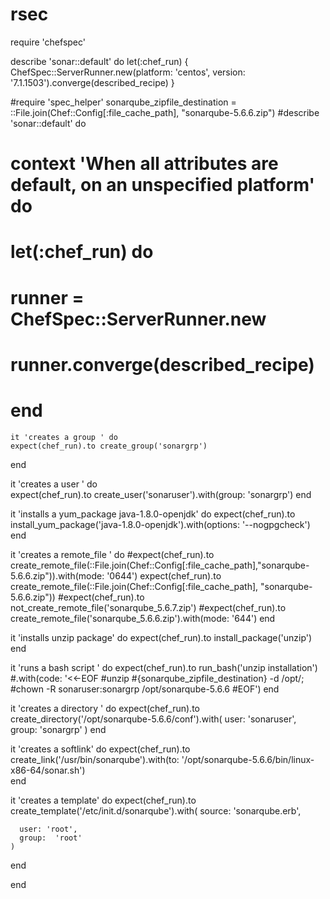 # rsec
require 'chefspec'

describe 'sonar::default' do
  let(:chef_run) { ChefSpec::ServerRunner.new(platform: 'centos', version: '7.1.1503').converge(described_recipe) }

#require 'spec_helper'
sonarqube_zipfile_destination = ::File.join(Chef::Config[:file_cache_path], "sonarqube-5.6.6.zip")
#describe 'sonar::default' do
#  context 'When all attributes are default, on an unspecified platform' do
#    let(:chef_run) do
#      runner = ChefSpec::ServerRunner.new
#     runner.converge(described_recipe)
#    end

    it 'creates a group ' do
    expect(chef_run).to create_group('sonargrp')
   end
   
   
  it 'creates a user ' do	
    expect(chef_run).to create_user('sonaruser').with(group: 'sonargrp')
	end
    
  it 'installs a yum_package java-1.8.0-openjdk' do
    expect(chef_run).to install_yum_package('java-1.8.0-openjdk').with(options: '--nogpgcheck')
    end
	
  it 'creates a remote_file ' do
   #expect(chef_run).to create_remote_file(::File.join(Chef::Config[:file_cache_path],"sonarqube-5.6.6.zip")).with(mode: '0644')
   expect(chef_run).to create_remote_file(::File.join(Chef::Config[:file_cache_path], "sonarqube-5.6.6.zip"))
   #expect(chef_run).to not_create_remote_file('sonarqube_5.6.7.zip')
   #expect(chef_run).to create_remote_file('sonarqube_5.6.6.zip').with(mode: '644')
	end
	
  it 'installs unzip package' do
    expect(chef_run).to install_package('unzip')
    end
	
  it 'runs a bash script ' do
    expect(chef_run).to run_bash('unzip installation')
	#.with(code: '<<-EOF
    #unzip  #{sonarqube_zipfile_destination} -d /opt/;
    #chown -R sonaruser:sonargrp /opt/sonarqube-5.6.6
  #EOF')
   end
   
   
  it 'creates a directory ' do
    expect(chef_run).to create_directory('/opt/sonarqube-5.6.6/conf').with(
      user:   'sonaruser',
      group:  'sonargrp'
    )
  end
  
   it 'creates a softlink' do
    expect(chef_run).to create_link('/usr/bin/sonarqube').with(to: '/opt/sonarqube-5.6.6/bin/linux-x86-64/sonar.sh')    
  end
  
   it 'creates a template' do
    expect(chef_run).to create_template('/etc/init.d/sonarqube').with(
      source:   'sonarqube.erb',
	  
	  user: 'root',
      group:  'root'
    )
  end

  
end
